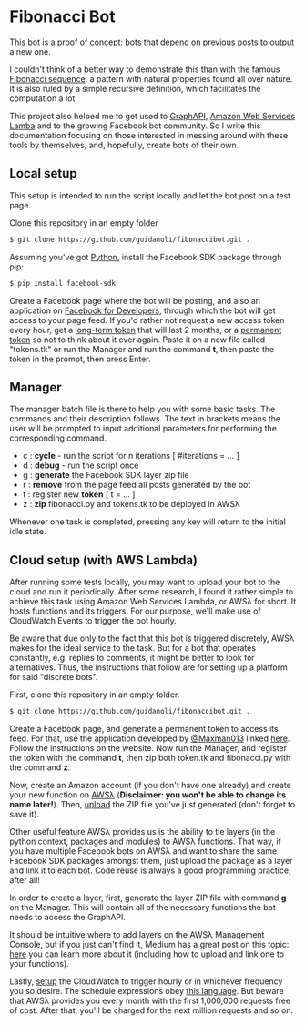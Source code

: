 # Fibonacci Bot

This bot is a proof of concept: bots that depend on previous posts to output a new one.

I couldn't think of a better way to demonstrate this than with the famous [Fibonacci sequence](https://en.wikipedia.org/wiki/Fibonacci_number). a pattern with natural properties found all over nature. It is also ruled by a simple recursive definition, which facilitates the computation a lot.

This project also helped me to get used to [GraphAPI](https://developers.facebook.com/docs/graph-api/), [Amazon Web Services Lamba](https://aws.amazon.com/pt/lambda/) and to the growing Facebook bot community. So I write this documentation focusing on those interested in messing around with these tools by themselves, and, hopefully, create bots of their own.

## Local setup

This setup is intended to run the script locally and let the bot post on a test page.

Clone this repository in an empty folder

```bash
$ git clone https://github.com/guidanoli/fibonaccibot.git .
```

Assuming you've got [Python](https://www.python.org), install the Facebook SDK package through pip:

```bash
$ pip install facebook-sdk
```

Create a Facebook page where the bot will be posting, and also an application on [Facebook for Developers](https://developers.facebook.com/), through which the bot will get access to your page feed. If you'd rather not request a new access token every hour, get a [long-term token](https://sujipthapa.co/blog/generating-never-expiring-facebook-page-access-token) that will last 2 months, or a [permanent token](https://sujipthapa.co/blog/generating-never-expiring-facebook-page-access-token) so not to think about it ever again. Paste it on a new file called "tokens.tk" or run the Manager and run the command **t**, then paste the token in the prompt, then press Enter.

## Manager

The manager batch file is there to help you with some basic tasks. The commands and their description follows. The text in brackets means the user will be prompted to input additional parameters for performing the corresponding command.

- c : **cycle** - run the script for n iterations [ #iterations = ... ]
- d : **debug** - run the script once
- g : **generate** the Facebook SDK layer zip file
- r : **remove** from the page feed all posts generated by the bot
- t : register new **token** [ t = ... ]
- z : **zip** fibonacci.py and tokens.tk to be deployed in AWSλ

Whenever one task is completed, pressing any key will return to the initial idle state.

## Cloud setup (with AWS Lambda)

After running some tests locally, you may want to upload your bot to the cloud and run it periodically. After some research, I found it rather simple to achieve this task using Amazon Web Services Lambda, or AWSλ for short. It hosts functions and its triggers. For our purpose, we'll make use of CloudWatch Events to trigger the bot hourly.

Be aware that due only to the fact that this bot is triggered discretely, AWSλ makes for the ideal service to the task. But for a bot that operates constantly, e.g. replies to comments, it might be better to look for alternatives. Thus, the instructions that follow are for setting up a platform for said "discrete bots".

First, clone this repository in an empty folder.

```bash
$ git clone https://github.com/guidanoli/fibonaccibot.git .
```

Create a Facebook page, and generate a permanent token to access its feed. For that, use the application developed by [@Maxman013](https://github.com/maxman013) linked [here](https://maxman013.github.io/token/?fbclid=IwAR25te6sYpYW_pbSRUBykdgdwHQBA3MUdhRQJp7Sq02Ok84bWQdUt5ww6v4). Follow the instructions on the website. Now run the Manager, and register the token with the command **t**, then zip both token.tk and fibonacci.py with the command **z**.

Now, create an Amazon account (if you don't have one already) and create your new function on [AWSλ](https://aws.amazon.com/pt/lambda/) (**Disclaimer: you won't be able to change its name later!**). Then, [upload](https://aws.amazon.com/pt/premiumsupport/knowledge-center/build-python-lambda-deployment-package/) the ZIP file you've just generated (don't forget to save it).

Other useful feature AWSλ provides us is the ability to tie layers (in the python context, packages and modules) to AWSλ functions. That way, if you have multiple Facebook bots on AWSλ and want to share the same Facebook SDK packages amongst them, just upload the package as a layer and link it to each bot. Code reuse is always a good programming practice, after all!

In order to create a layer, first, generate the layer ZIP file with command **g** on the Manager. This will contain all of the necessary functions the bot needs to access the GraphAPI.

It should be intuitive where to add layers on the AWSλ Management Console, but if you just can't find it, Medium has a great post on this topic: [here](https://medium.com/@adhorn/getting-started-with-aws-lambda-layers-for-python-6e10b1f9a5d) you can learn more about it (including how to upload and link one to your functions).

Lastly, [setup](https://docs.aws.amazon.com/AmazonCloudWatch/latest/events/RunLambdaSchedule.html) the CloudWatch to trigger hourly or in whichever frequency you so desire. The schedule expressions obey [this language](https://docs.aws.amazon.com/lambda/latest/dg/tutorial-scheduled-events-schedule-expressions.html). But beware that AWSλ provides you every month with the first 1,000,000 requests free of cost. After that, you'll be charged for the next million requests and so on.
